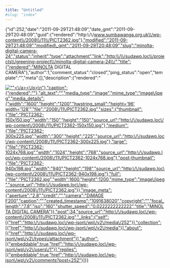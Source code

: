 ```yaml
---
title: "Untitled"
#slug: "index"
---
```


{"id":252,"date":"2011-09-29T21:48:09","date\_gmt":"2011-09-29T20:48:09","guid":{"rendered":"http:\\/\\/www.sumbawanga.org.uk\\/wp-content\\/2008\\/11\\/PICT2362.jpg"},"modified":"2011-09-29T21:48:09","modified\_gmt":"2011-09-29T20:48:09","slug":"minolta-digital-camera-24","status":"inherit","type":"attachment","link":"http:\\/\\/sudawp.loc\\/projects\\/greening-project\\/minolta-digital-camera-24\\/","title":{"rendered":"MINOLTA DIGITAL CAMERA"},"author":1,"comment\_status":"closed","ping\_status":"open","template":"","meta":\[\],"description":{"rendered":"

[![\"\"](\"http:\/\/sudawp.loc\/wp-content\/2008\/11\/PICT2362-300x225.jpg\")<\\/a><\\/p>\\n"},"caption":{"rendered":""},"alt\_text":"","media\_type":"image","mime\_type":"image\\/jpeg","media\_details":{"width":"1600","height":"1200","hwstring\_small":"height='96' width='128'","file":"2008\\/11\\/PICT2362.jpg","sizes":{"thumbnail":{"file":"PICT2362-150x150.jpg","width":"150","height":"150","source\_url":"http:\\/\\/sudawp.loc\\/wp-content\\/2008\\/11\\/PICT2362-150x150.jpg"},"medium":{"file":"PICT2362-300x225.jpg","width":"300","height":"225","source\_url":"http:\\/\\/sudawp.loc\\/wp-content\\/2008\\/11\\/PICT2362-300x225.jpg"},"large":{"file":"PICT2362-1024x768.jpg","width":"1024","height":"768","source\_url":"http:\\/\\/sudawp.loc\\/wp-content\\/2008\\/11\\/PICT2362-1024x768.jpg"},"post-thumbnail":{"file":"PICT2362-940x198.jpg","width":"940","height":"198","source\_url":"http:\\/\\/sudawp.loc\\/wp-content\\/2008\\/11\\/PICT2362-940x198.jpg"},"full":{"file":"PICT2362.jpg","width":1600,"height":1200,"mime\_type":"image\\/jpeg","source\_url":"http:\\/\\/sudawp.loc\\/wp-content\\/2008\\/11\\/PICT2362.jpg"}},"image\_meta":{"aperture":"2.8","credit":"","camera":"DiMAGE F200","caption":"","created\_timestamp":"1091638020","copyright":"","focal\_length":"7.8","iso":"160","shutter\_speed":"0.0222222222222","title":"MINOLTA DIGITAL CAMERA"}},"post":34,"source\_url":"http:\\/\\/sudawp.loc\\/wp-content\\/2008\\/11\\/PICT2362.jpg","\_links":{"self":\[{"href":"http:\\/\\/sudawp.loc\\/wp-json\\/wp\\/v2\\/media\\/252"}\],"collection":\[{"href":"http:\\/\\/sudawp.loc\\/wp-json\\/wp\\/v2\\/media"}\],"about":\[{"href":"http:\\/\\/sudawp.loc\\/wp-json\\/wp\\/v2\\/types\\/attachment"}\],"author":\[{"embeddable":true,"href":"http:\\/\\/sudawp.loc\\/wp-json\\/wp\\/v2\\/users\\/1"}\],"replies":\[{"embeddable":true,"href":"http:\\/\\/sudawp.loc\\/wp-json\\/wp\\/v2\\/comments?post=252"}\]}}](http:\/\/sudawp.loc\/wp-content\/2008\/11\/PICT2362.jpg)